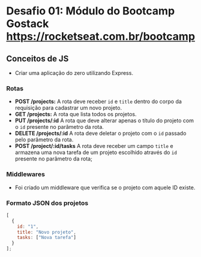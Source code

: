 # Desafio 01: Módulo do Bootcamp Gostack https://rocketseat.com.br/bootcamp

## Conceitos de JS

- Criar uma aplicação do zero utilizando Express.

### Rotas

- **POST /projects:** A rota deve receber `id` e `title` dentro do corpo da requisição para cadastrar um novo projeto.
- **GET /projects:** A rota que lista todos os projetos.
- **PUT /projects/:id** A rota que deve alterar apenas o título do projeto com o `id` presente no parâmetro da rota.
- **DELETE /projects/:id** A rota deve deletar o projeto com o `id` passado pelo parâmetro da rota.
- **POST /project/:id/tasks** A rota deve receber um campo `title` e armazena uma nova tarefa de um projeto escolhido através do `id` presente no parâmetro da rota;

### Middlewares

- Foi criado um middleware que verifica se o projeto com aquele ID existe.

### Formato JSON dos projetos

```js
[
  {
    id: "1",
    title: "Novo projeto",
    tasks: ["Nova tarefa"]
  }
];
```
